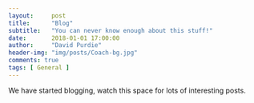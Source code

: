 ```yaml
---
layout:     post
title:      "Blog"
subtitle:   "You can never know enough about this stuff!"
date:       2018-01-01 17:00:00
author:     "David Purdie"
header-img: "img/posts/Coach-bg.jpg"
comments: true
tags: [ General ]
---
```


We have started blogging, watch this space for lots of interesting posts.
